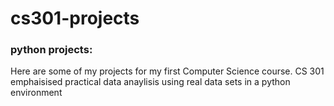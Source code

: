 # cs301-projects
### python projects: 
Here are some of my projects for my first Computer Science course. CS 301 emphaisised practical data anaylisis using real data sets in a python environment

